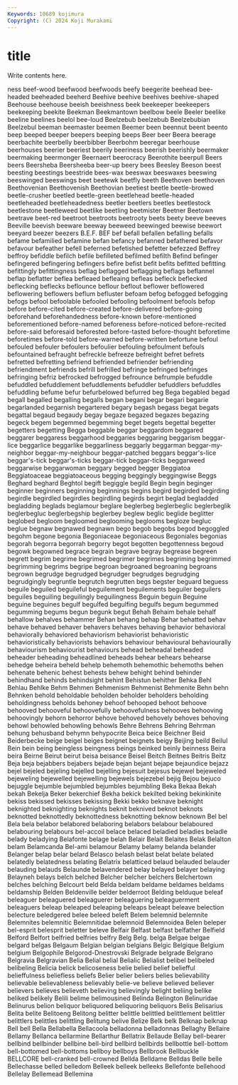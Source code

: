 ```yaml
---
Keywords: 10689 kojimura
Copyright: (C) 2024 Koji Murakami
---
```


# title

Write contents here.



ness beef-wood beefwood beefwoods beefy beegerite beehead bee-headed
beeheaded beeherd Beehive beehive beehives beehive-shaped Beehouse beehouse beeish beeishness
beek beekeeper beekeepers beekeeping beekite Beekman Beekmantown beelbow beele Beeler
beelike beeline beelines beelol bee-loud Beelzebub beelzebub Beelzebubian Beelzebul beeman
beemaster beemen Beemer been beennut beent beento beep beeped beeper
beepers beeping beeps Beer beer Beera beerage beerbachite beerbelly beerbibber
Beerbohm beeregar beerhouse beerhouses beerier beeriest beerily beeriness beerish beerishly
beermaker beermaking beermonger Beernaert beerocracy Beerothite beerpull Beers beers Beersheba
Beersheeba beer-up beery bees Beesley Beeson beest beesting beestings beestride
bees-wax beeswax beeswaxes beeswing beeswinged beeswings beet beetewk beetfly beeth
Beethoven beethoven Beethovenian Beethovenish Beethovian beetiest beetle beetle-browed beetle-crusher beetled
beetle-green beetlehead beetle-headed beetleheaded beetleheadedness beetler beetlers beetles beetlestock beetlestone
beetleweed beetlike beetling beetmister Beetner Beetown beetrave beet-red beetroot beetroots
beetrooty beets beety beeve beeves Beeville beevish beeware beeway beeweed
beewinged beewise beewort beeyard beezer beezers B.E.F. BEF bef befall
befallen befalling befalls befame befamilied befamine befan befancy befanned befathered
befavor befavour befeather befell beferned befetished befetter befezzed Beffrey beffroy
befiddle befilch befile befilleted befilmed befilth Befind befinger befingered befingering
befingers befire befist befit befits befitted befitting befittingly befittingness beflag
beflagged beflagging beflags beflannel beflap beflatter beflea befleaed befleaing befleas
befleck beflecked beflecking beflecks beflounce beflour beflout beflower beflowered beflowering
beflowers beflum befluster befoam befog befogged befogging befogs befool befoolable
befooled befooling befoolment befools befop before before-cited before-created before-delivered before-going
beforehand beforehandedness before-known before-mentioned beforementioned before-named beforeness before-noticed before-recited before-said
beforesaid beforested before-tasted before-thought beforetime beforetimes before-told before-warned before-written befortune
befoul befouled befouler befoulers befoulier befouling befoulment befouls befountained befraught
befreckle befreeze befreight befret befrets befretted befretting befriend befriended befriender
befriending befriendment befriends befrill befrilled befringe befringed befringes befringing befriz
befrocked befrogged befrounce befrumple befuddle befuddled befuddlement befuddlements befuddler befuddlers
befuddles befuddling befume befur befurbelowed befurred beg Bega begabled begad
begall begalled begalling begalls began begani begar begari begarie begarlanded
begarnish begartered begary begash begass begat begats begattal begaud begaudy
begay begaze begazed begazes begazing begeck begem begemmed begemming beget
begets begettal begetter begetters begetting Begga beggable beggar beggardom beggared
beggarer beggaress beggarhood beggaries beggaring beggarism beggar-lice beggarlice beggarlike beggarliness
beggarly beggarman beggar-my-neighbor beggar-my-neighbour beggar-patched beggars beggar's-lice beggar's-tick beggar's-ticks beggar-tick
beggar-ticks beggarweed beggarwise beggarwoman beggary begged begger Beggiatoa Beggiatoaceae beggiatoaceous
begging beggingly beggingwise Beggs Beghard beghard Beghtol begift begiggle begild
Begin begin beginger beginner beginners beginning beginnings begins begird begirded
begirding begirdle begirdled begirdles begirdling begirds begirt beglad begladded begladding
beglads beglamour beglare beglerbeg beglerbeglic beglerbeglik beglerbegluc beglerbegship beglerbey beglew
beglic beglide beglitter beglobed begloom begloomed beglooming beglooms begloze begluc
beglue begnaw begnawed begnawn bego begob begobs begod begoggled begohm
begone begonia Begoniaceae begoniaceous Begoniales begonias begorah begorra begorrah begorry
begot begotten begottenness begoud begowk begowned begrace begrain begrave begray
begrease begreen begrett begrim begrime begrimed begrimer begrimes begriming begrimmed
begrimming begrims begripe begroan begroaned begroaning begroans begrown begrudge begrudged
begrudger begrudges begrudging begrudgingly begruntle begrutch begrutten begs begster beguard
beguess beguile beguiled beguileful beguilement beguilements beguiler beguilers beguiles beguiling
beguilingly beguilingness Beguin beguin Beguine beguine beguines begulf begulfed begulfing
begulfs begum begummed begumming begums begun begunk begut Behah Behaim
behale behalf behallow behalves behammer Behan behang behap Behar behatted
behav behave behaved behaver behavers behaves behaving behavior behavioral behaviorally
behaviored behaviorism behaviorist behavioristic behavioristically behaviorists behaviors behaviour behavioural behaviourally
behaviourism behaviourist behaviours behead beheadal beheaded beheader beheading beheadlined beheads
behear behears behearse behedge beheira beheld behelp behemoth behemothic behemoths
behen behenate behenic behest behests behew behight behind behinder behindhand
behinds behindsight behint Behistun behither Behka Behl Behlau Behlke Behm
Behmen Behmenism Behmenist Behmenite Behn behn Behnken behold beholdable beholden
beholder beholders beholding beholdingness beholds behoney behoof behooped behoot behoove
behooved behooveful behoovefully behoovefulness behooves behooving behoovingly behorn behorror behove
behoved behovely behoves behoving behowl behowled behowling behowls Behre Behrens
Behring Behrman behung behusband behymn behypocrite Beica beice Beichner Beid
Beiderbecke beige beigel beiges beignet beignets beigy Beijing beild Beilul
Bein bein being beingless beingness beings beinked beinly beinness Beira
beira Beirne Beirut beirut beisa beisance Beisel Beitch Beitnes Beitris
Beitz Beja beja bejabbers bejabers bejade bejan bejant bejape bejaundice
bejazz bejel bejeled bejeling bejelled bejelling bejesuit bejesus bejewel bejeweled
bejeweling bejewelled bejewelling bejewels bejezebel bejig Bejou bejuco bejuggle bejumble
bejumbled bejumbles bejumbling Beka Bekaa Bekah bekah Bekelja Beker bekerchief
Bekha bekick bekilted beking bekinkinite bekiss bekissed bekisses bekissing Bekki
bekko beknave beknight beknighted beknighting beknights beknit beknived beknot beknots
beknotted beknottedly beknottedness beknotting beknow beknown Bel bel Bela bela
belabor belabored belaboring belabors belabour belaboured belabouring belabours bel-accoil belace
belaced beladied beladies beladle belady beladying Belafonte belage belah Belair
Belait Belaites Belak Belalton belam Belamcanda Bel-ami belamour Belamy belamy
belanda belander Belanger belap belar belard Belasco belash belast belat
belate belated belatedly belatedness belating Belatrix belatticed belaud belauded belauder
belauding belauds Belaunde belavendered belay belayed belayer belaying Belayneh belays
belch belched Belcher belcher belchers Belchertown belches belching Belcourt beld
Belda beldam beldame beldames beldams beldamship Belden Beldenville belder belderroot
Belding belduque beleaf beleaguer beleaguered beleaguerer beleaguering beleaguerment beleaguers beleap
beleaped beleaping beleaps beleapt beleave belection belecture beledgered belee beleed
beleft Belem belemnid belemnite Belemnites belemnitic Belemnitidae belemnoid Belemnoidea Belen
beleper bel-esprit belesprit beletter beleve Belfair Belfast belfast belfather Belfield
Belford Belfort belfried belfries belfry Belg Belg. belga Belgae belgae
belgard belgas Belgaum Belgian belgian belgians Belgic Belgique Belgium belgium
Belgophile Belgorod-Dnestrovski Belgrade belgrade Belgrano Belgravia Belgravian Belia Belial belial
Belialic Belialist belibel belibeled belibeling Belicia belick belicoseness belie belied
belief beliefful belieffulness beliefless beliefs Belier belier beliers belies believability
believable believableness believably belie-ve believe believed believer believers believes believeth
believing believingly belight beliing belike beliked belikely Belili belime belimousined
Belinda Belington Belinuridae Belinurus belion beliquor beliquored beliquoring beliquors Belis
Belisarius Belita belite Belitoeng Belitong belitter belittle belittled belittlement belittler
belittlers belittles belittling Belitung belive Belize Belk belk Belknap belknap
Bell bell Bella Bellabella Bellacoola belladonna belladonnas Bellaghy Bellaire Bellamy
Bellanca bellarmine Bellarthur Bellatrix Bellaude Bellay bell-bearer bellbind bellbinder bellbine
bell-bird bellbird bellbirds bellbottle bell-bottom bell-bottomed bell-bottoms bellboy bellboys Bellbrook
Bellbuckle BELLCORE bell-cranked bell-crowned Bellda Belldame Belldas Belle belle Bellechasse
belled belledom Belleek belleek belleeks Bellefonte bellehood Bellelay Bellemead Bellemina
